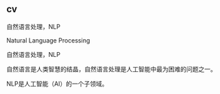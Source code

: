 ## cv
自然语言处理，NLP

Natural Language Processing

自然语言处理，NLP

自然语言是人类智慧的结晶，自然语言处理是人工智能中最为困难的问题之一。

NLP是人工智能（AI）的一个子领域。


















































